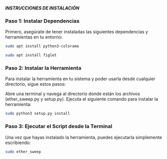 ##### *INSTRUCCIONES DE INSTALACIÓN* #####


### Paso 1: Instalar Dependencias

Primero, asegúrate de tener instaladas las siguientes dependencias y herramientas en tu entorno:

```bash
sudo apt install python3-colorama

sudo apt install figlet
```


### Paso 2: Instalar la Herramienta

Para instalar la herramienta en tu sistema y poder usarla desde cualquier directorio, sigue estos pasos:

Abre una terminal y navega al directorio donde están los archivos (ether_sweep.py y setup.py).
Ejecuta el siguiente comando para instalar la herramienta:

```bash
sudo python3 setup.py install
```


### Paso 3: Ejecutar el Script desde la Terminal

Una vez que hayas instalado la herramienta, puedes ejecutarla simplemente escribiendo:

```bash
sudo ether_sweep
```
